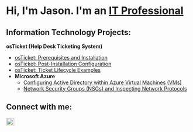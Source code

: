 <h1>Hi, I'm Jason. I'm an <a href="https://linkedin.com/in/Jasonregj">IT Professional</a></h1>

<h2> Information Technology Projects:</h2>

<b>osTicket (Help Desk Ticketing System)</b>
  - [osTicket: Prerequisites and Installation](https://github.com/jasonregj/osticket-prereqs)
  - [osTicket: Post-Installation Configuration](https://github.com/jasonregj/post-install-config)
  - [osTicket: Ticket Lifecycle Examples](https://github.com/jasonregj/ticket-lifecycle)
- <b>Microsoft Azure</b>
  - [Configuring Active Directory within Azure Virtual Machines (VMs)](https://github.com/jasonregj/configure-ad)
  - [Network Security Groups (NSGs) and Inspecting Network Protocols](https://github.com/jasonregj/azure-network-protocols)

<h2> Connect with me:</h2>

[<img align="left" alt="Jason | LinkedIn" width="22px" src="https://cdn.jsdelivr.net/npm/simple-icons@v3/icons/linkedin.svg" />][linkedin]

[linkedin]: https://www.linkedin.com/in/jasonregj/
